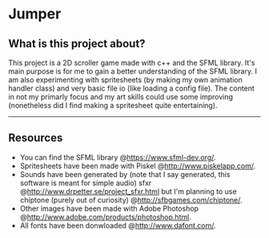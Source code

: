 # Jumper
What is this project about?
-
This project is a 2D scroller game made with c++ and the SFML library. It's main purpose is for me to gain a better understanding of the SFML library. I am also experimenting with spritesheets (by making my own animation handler class) and very basic file io (like loading a config file). The content in not my primarly focus and my art skills could use some improving (nonetheless did I find making a spritesheet quite entertaining).

--- 
Resources
-
- You can find the SFML library @https://www.sfml-dev.org/.
- Spritesheets have been made with Piskel @http://www.piskelapp.com/.
- Sounds have been generated by (note that I say generated, this software is meant for simple audio) sfxr 
@http://www.drpetter.se/project_sfxr.html but I'm planning to use chiptone (purely out of curiosity) @http://sfbgames.com/chiptone/.
- Other images have been made with Adobe Photoshop @http://www.adobe.com/products/photoshop.html.
- All fonts have been donwloaded @http://www.dafont.com/.
